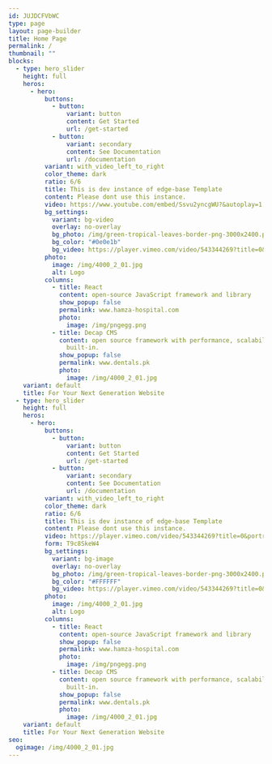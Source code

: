 ```yaml
---
id: JUJDCFVbWC
type: page
layout: page-builder
title: Home Page
permalink: /
thumbnail: ""
blocks:
  - type: hero_slider
    height: full
    heros:
      - hero:
          buttons:
            - button:
                variant: button
                content: Get Started
                url: /get-started
            - button:
                variant: secondary
                content: See Documentation
                url: /documentation
          variant: with_video_left_to_right
          color_theme: dark
          ratio: 6/6
          title: This is dev instance of edge-base Template
          content: Please dont use this instance.
          video: https://www.youtube.com/embed/Ssvu2yncgWU?&autoplay=1
          bg_settings:
            variant: bg-video
            overlay: no-overlay
            bg_photo: /img/green-tropical-leaves-border-png-3000x2400.png
            bg_color: "#0e0e1b"
            bg_video: https://player.vimeo.com/video/543344269?title=0&portrait=0&byline=0&autoplay=1&muted=true&loop=1&quality=4k&controls=0
          photo:
            image: /img/4000_2_01.jpg
            alt: Logo
          columns:
            - title: React
              content: open-source JavaScript framework and library
              show_popup: false
              permalink: www.hamza-hospital.com
              photo:
                image: /img/pngegg.png
            - title: Decap CMS
              content: open source framework with performance, scalability and security
                built-in.
              show_popup: false
              permalink: www.dentals.pk
              photo:
                image: /img/4000_2_01.jpg
    variant: default
    title: For Your Next Generation Website
  - type: hero_slider
    height: full
    heros:
      - hero:
          buttons:
            - button:
                variant: button
                content: Get Started
                url: /get-started
            - button:
                variant: secondary
                content: See Documentation
                url: /documentation
          variant: with_video_left_to_right
          color_theme: dark
          ratio: 6/6
          title: This is dev instance of edge-base Template
          content: Please dont use this instance.
          video: https://player.vimeo.com/video/543344269?title=0&portrait=0&byline=0&autoplay=1&muted=true&loop=1
          form: T9c8SkeW4
          bg_settings:
            variant: bg-image
            overlay: no-overlay
            bg_photo: /img/green-tropical-leaves-border-png-3000x2400.png
            bg_color: "#FFFFFF"
            bg_video: https://player.vimeo.com/video/543344269?title=0&portrait=0&byline=0&autoplay=1&muted=true&loop=1
          photo:
            image: /img/4000_2_01.jpg
            alt: Logo
          columns:
            - title: React
              content: open-source JavaScript framework and library
              show_popup: false
              permalink: www.hamza-hospital.com
              photo:
                image: /img/pngegg.png
            - title: Decap CMS
              content: open source framework with performance, scalability and security
                built-in.
              show_popup: false
              permalink: www.dentals.pk
              photo:
                image: /img/4000_2_01.jpg
    variant: default
    title: For Your Next Generation Website
seo:
  ogimage: /img/4000_2_01.jpg
---
```

